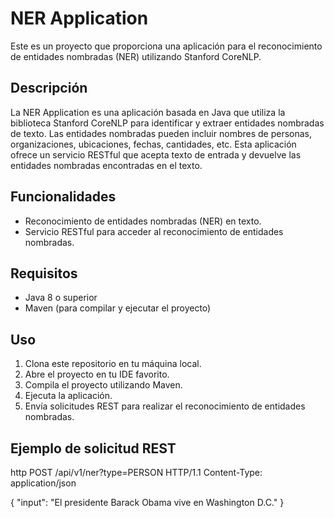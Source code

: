 # NER Application

Este es un proyecto que proporciona una aplicación para el reconocimiento de entidades nombradas (NER) utilizando Stanford CoreNLP.

## Descripción

La NER Application es una aplicación basada en Java que utiliza la biblioteca Stanford CoreNLP para identificar y extraer entidades nombradas de texto. Las entidades nombradas pueden incluir nombres de personas, organizaciones, ubicaciones, fechas, cantidades, etc. Esta aplicación ofrece un servicio RESTful que acepta texto de entrada y devuelve las entidades nombradas encontradas en el texto.

## Funcionalidades

- Reconocimiento de entidades nombradas (NER) en texto.
- Servicio RESTful para acceder al reconocimiento de entidades nombradas.

## Requisitos

- Java 8 o superior
- Maven (para compilar y ejecutar el proyecto)

## Uso

1. Clona este repositorio en tu máquina local.
2. Abre el proyecto en tu IDE favorito.
3. Compila el proyecto utilizando Maven.
4. Ejecuta la aplicación.
5. Envía solicitudes REST para realizar el reconocimiento de entidades nombradas.

## Ejemplo de solicitud REST

http
POST /api/v1/ner?type=PERSON HTTP/1.1
Content-Type: application/json

{
  "input": "El presidente Barack Obama vive en Washington D.C."
}
